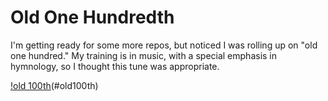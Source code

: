 # Old One Hundredth

I'm getting ready for some more repos, but noticed I was rolling up on "old one hundred."
My training is in music, with a special emphasis in hymnology, so I thought this tune was appropriate.

[!old 100th](https://raw.github.com/bewest/old-100th/master/src/Old%20100th.png)(#old100th)


